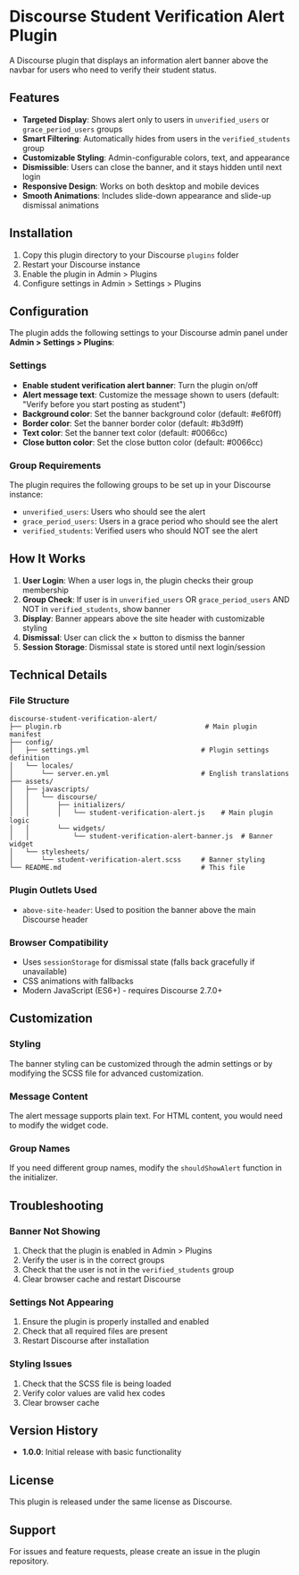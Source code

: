 # Discourse Student Verification Alert Plugin

A Discourse plugin that displays an information alert banner above the navbar for users who need to verify their student status.

## Features

- **Targeted Display**: Shows alert only to users in `unverified_users` or `grace_period_users` groups
- **Smart Filtering**: Automatically hides from users in the `verified_students` group
- **Customizable Styling**: Admin-configurable colors, text, and appearance
- **Dismissible**: Users can close the banner, and it stays hidden until next login
- **Responsive Design**: Works on both desktop and mobile devices
- **Smooth Animations**: Includes slide-down appearance and slide-up dismissal animations

## Installation

1. Copy this plugin directory to your Discourse `plugins` folder
2. Restart your Discourse instance
3. Enable the plugin in Admin > Plugins
4. Configure settings in Admin > Settings > Plugins

## Configuration

The plugin adds the following settings to your Discourse admin panel under **Admin > Settings > Plugins**:

### Settings

- **Enable student verification alert banner**: Turn the plugin on/off
- **Alert message text**: Customize the message shown to users (default: "Verify before you start posting as student")
- **Background color**: Set the banner background color (default: #e6f0ff)
- **Border color**: Set the banner border color (default: #b3d9ff)
- **Text color**: Set the banner text color (default: #0066cc)
- **Close button color**: Set the close button color (default: #0066cc)

### Group Requirements

The plugin requires the following groups to be set up in your Discourse instance:

- `unverified_users`: Users who should see the alert
- `grace_period_users`: Users in a grace period who should see the alert
- `verified_students`: Verified users who should NOT see the alert

## How It Works

1. **User Login**: When a user logs in, the plugin checks their group membership
2. **Group Check**: If user is in `unverified_users` OR `grace_period_users` AND NOT in `verified_students`, show banner
3. **Display**: Banner appears above the site header with customizable styling
4. **Dismissal**: User can click the × button to dismiss the banner
5. **Session Storage**: Dismissal state is stored until next login/session

## Technical Details

### File Structure
```
discourse-student-verification-alert/
├── plugin.rb                                    # Main plugin manifest
├── config/
│   ├── settings.yml                            # Plugin settings definition
│   └── locales/
│       └── server.en.yml                       # English translations
├── assets/
│   ├── javascripts/
│   │   └── discourse/
│   │       ├── initializers/
│   │       │   └── student-verification-alert.js    # Main plugin logic
│   │       └── widgets/
│   │           └── student-verification-alert-banner.js  # Banner widget
│   └── stylesheets/
│       └── student-verification-alert.scss     # Banner styling
└── README.md                                   # This file
```

### Plugin Outlets Used

- `above-site-header`: Used to position the banner above the main Discourse header

### Browser Compatibility

- Uses `sessionStorage` for dismissal state (falls back gracefully if unavailable)
- CSS animations with fallbacks
- Modern JavaScript (ES6+) - requires Discourse 2.7.0+

## Customization

### Styling
The banner styling can be customized through the admin settings or by modifying the SCSS file for advanced customization.

### Message Content
The alert message supports plain text. For HTML content, you would need to modify the widget code.

### Group Names
If you need different group names, modify the `shouldShowAlert` function in the initializer.

## Troubleshooting

### Banner Not Showing
1. Check that the plugin is enabled in Admin > Plugins
2. Verify the user is in the correct groups
3. Check that the user is not in the `verified_students` group
4. Clear browser cache and restart Discourse

### Settings Not Appearing
1. Ensure the plugin is properly installed and enabled
2. Check that all required files are present
3. Restart Discourse after installation

### Styling Issues
1. Check that the SCSS file is being loaded
2. Verify color values are valid hex codes
3. Clear browser cache

## Version History

- **1.0.0**: Initial release with basic functionality

## License

This plugin is released under the same license as Discourse.

## Support

For issues and feature requests, please create an issue in the plugin repository.
